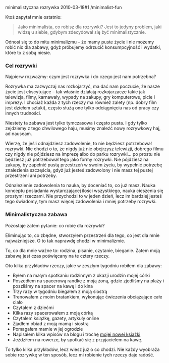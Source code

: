 minimalistyczna rozrywka
2010-03-18#1
/minimalist-fun

Ktoś zapytał mnie ostatnio:

> Jako minimalista, co robisz dla rozrywki? Jest to jedyny problem, jaki widzę u siebie, gdybym zdecydował się żyć minimalistycznie.

Odnosi się to do mitu minimalizmu &#8211; że mamy puste życie i nie możemy robić nic dla zabawy, gdyż próbujemy odrzucić konsumpcyjność i wydatki, które to z sobą niesie.

### Cel rozrywki

Najpierw rozważmy: czym jest rozrywka i do czego jest nam potrzebna?

Rozrywka ma zazwyczaj nas rozkojarzyć, ma dać nam poczucie, że nasze życie jest ekscytujące &#8211; tak właśnie działają rozkojarzacze takie jak telewizja, filmy, karnawały, wypady na zakupy, gry komputerowe, picie i imprezy. I chociaż każda z tych rzeczy ma również zalety (np. dobry film jest dziełem sztuki), często służą one tylko odciągnięciu nas od pracy czy innych trudności.

Niestety ta zabawa jest tylko tymczasowa i często pusta. I gdy tylko zejdziemy z tego chwilowego haju, musimy znaleźć nowy rozrywkowy haj, ad nauseam.

Wierzę, że jeśli odnajdziesz zadowolenie, to nie będziesz potrzebował rozrywki. Nie chodzi o to, że nigdy już nie obejrzysz telewizji, dobrego filmu czy nigdy nie pójdziesz na imprezę albo do parku rozrywki&#8230; po prostu nie będziesz już potrzebował tego jako formy rozrywki. Nie pójdziesz na zakupy, by zapełnić pustą przestrzeń w swoim życiu, by wypełnić potrzebę znalezienia szczęścia, gdyż już jesteś zadowolony i nie masz tej pustej przestrzeni ani potrzeby.

Odnalezienie zadowolenia to nauka, by doceniać to, co już masz. Nauka konceptu posiadania wystarczającej ilości wszystkiego, nauka cieszenia się prostymi rzeczami. Nie przychodzi to w jeden dzień, lecz im bardziej jesteś tego świadomy, tym masz więcej zadowolenia i mniej potrzeby rozrywki.

### Minimalistyczna zabawa

Pozostaje zatem pytanie: co robię dla rozrywki?

Eliminując to, co zbędne, stworzyłem przestrzeń dla tego, co jest dla mnie najważniejsze. O to tak naprawdę chodzi w minimalizmie.

To, co dla mnie ważne to: rodzina, pisanie, czytanie, bieganie. Zatem moją zabawą jest czas poświęcany na te cztery rzeczy.

Oto kilka przykładów rzeczy, jakie w zeszłym tygodniu robiłem dla zabawy:

* Byłem na małym spotkaniu rodzinnym z okazji urodzin mojej córki
* Poszedłem na spacerową randkę z moją żoną, gdzie zjedliśmy na plaży i poszliśmy na spacer na kawę i do kina
* Trzy razy w tygodniu biegałem z moją siostrą
* Trenowałem z moim bratankiem, wykonując ćwiczenia obciążające całe ciało
* Czytałem z dziećmi
* Kilka razy spacerowałem z moją córką
* Czytałem książkę, gazety, artykuły online
* Zjadłem obiad z moją mamą i siostrą
* Pomagałem mamie w jej ogrodzie
* Napisałem kilka wpisów na blogu i trochę [mojej nowej książki](http://focusmanifesto.com/)
* Jeździłem na rowerze, by spotkać się z przyjacielem na kawę.

To tylko kilka przykładów, lecz wiesz już o co chodzi. Nie każdy wyobraża sobie rozrywkę w ten sposób, lecz mi robienie tych rzeczy daje radość.

